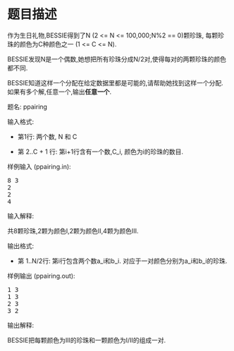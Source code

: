 # 题目描述


<p>
作为生日礼物,BESSIE得到了N (2 &lt;= N &lt;= 100,000;N%2 == 0)颗珍珠, 每颗珍珠的颜色为C种颜色之一 (1 &lt;= C &lt;= N).
</p>
<p>
BESSIE发现N是一个偶数,她想把所有珍珠分成N/2对,使得每对的两颗珍珠的颜色都不同.
</p>
<p>
BESSIE知道这样一个分配在给定数据里都是可能的,请帮助她找到这样一个分配. 如果有多个解,任意一个,输出<b>任意一个</b>.
</p>
<p>
题名: ppairing
</p>
<p>
输入格式:
</p>
<ul>
<li>
第1行: 两个数, N 和 C
</li>
</ul>
<ul>
<li>
第 2..C + 1 行: 第i+1行含有一个数,C_i, 颜色为i的珍珠的数目.
</li>
</ul>
<p>
样例输入 (ppairing.in):
</p>
<pre>8 3
2
2
4
</pre>
<p>
输入解释:
</p>
<p>
共8颗珍珠,2颗为颜色I,2颗为颜色II,4颗为颜色III.
</p>
<p>
输出格式:
</p>
<ul>
<li>
第 1..N/2行: 第i行包含两个数a_i和b_i. 对应于一对颜色分别为a_i和b_i的珍珠.
</li>
</ul>
<p>
样例输出 (ppairing.out):
</p>
<pre>1 3
1 3
2 3
3 2
</pre>
<p>
输出解释:
</p>
<p>
BESSIE把每颗颜色为III的珍珠和一颗颜色为I/II的组成一对.
</p>
